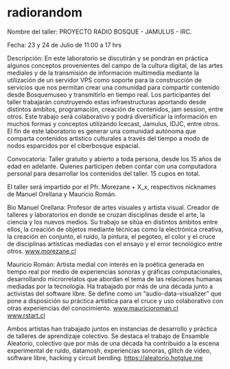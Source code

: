 # radiorandom

Nombre del taller: PROYECTO RADIO BOSQUE - JAMULUS - IRC.

Fecha: 23 y 24 de Julio de 11:00 a 17 hrs 

Descripción: En este laboratorio se discutirán y se pondrán en práctica algunos conceptos provenientes del campo de la cultura digital, de las artes mediales y de la transmisión de información multimedia mediante la utilización de un servidor VPS como soporte para la construcción de servicios que nos permitan crear una comunidad para compartir contenido desde Bosquemuseo y transmitirlo en tiempo real. Los participantes del taller trabajarán construyendo estas infraestructuras aportando desde distintos ámbitos, programación, creación de contenidos, jam session, entre otros. Este trabajo será colaborativo y podrá diversificar la información en muchos formas y conceptos utilizando Icecast, Jamulus, IDJC, entre otros.
El fin de este laboratorio es generar una comunidad autónoma que comparta contenidos artístico culturales a través del tiempo a modo de nodos esparcidos por el ciberbosque espacial.


Convocatoria:  Taller gratuito y abierto a toda persona, desde los 15 años de edad  en adelante. 
Quienes participen deben contar con una computadora personal para desarrollar los contenidos del taller.
15 cupos en total.

El taller será impartido por el Pfr. Morezane +  X_x, respectivos nicknames de Manuel Orellana y Mauricio Román.


Bio 
Manuel Orellana: Profesor de artes visuales  y  artista visual.
Creador de talleres y laboratorios en donde se cruzan disciplinas desde el arte, la ciencia y los nuevos medios. Su trabajo se sitúa en distintos ámbitos entre ellos, la creación de objetos mediante técnicas como la electrónica creativa, la creación en conjunto, el ruido, la pintura, el pegoteo, el color y el cruce de disciplinas artísticas mediadas con el ensayo y el error tecnológico entre otros.
www.morezane.cl

 
Mauricio Román: Artista medial con interés en la poética generada en tiempo real por medio de experiencias sonoras y gráficas computacionales, desarrollando microrrelatos que abordan el tema de las relaciones humanas mediadas por la tecnología. Ha trabajado por más de una década junto a activistas del software libre. Se define como un “audio-data-visualizer” que pone a disposición su práctica artística para el cruce y uso colaborativo con otras experiencias del conocimiento.
www.mauricioroman.cl  
www.rstart.cl

Ambos artistas han trabajado juntos en instancias de desarrollo y práctica de talleres de aprendizaje colectivo. Se destaca el trabajo de  Ensamble Aleatorio, colectivo  que por más de una década ha contribuido a la escena experimental de ruido, datamosh, experiencias sonoras, glitch de video, software libre, hacking y circuit bending.
https://aleatorio.hotglue.me


